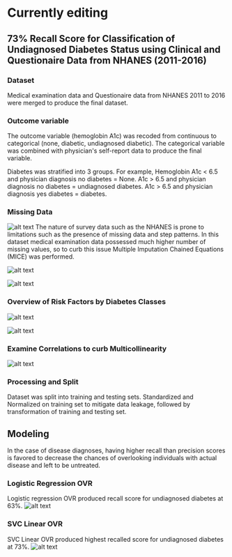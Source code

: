 # Currently editing
## 73% Recall Score for Classification of Undiagnosed Diabetes Status using Clinical and Questionaire Data from NHANES (2011-2016)

### Dataset
Medical examination data and Questionaire data from NHANES 2011 to 2016 were merged to produce the final dataset.

### Outcome variable
The outcome variable (hemoglobin A1c) was recoded from continuous to categorical (none, diabetic, undiagnosed diabetic).
The categorical variable was combined with physician's self-report data to produce the final variable.

Diabetes was stratified into 3 groups. 
For example, 
  Hemoglobin A1c < 6.5 and physician diagnosis no diabetes = None.
  A1c > 6.5 and physician diagnosis no diabetes = undiagnosed diabetes.
  A1c > 6.5 and physician diagnosis yes diabetes = diabetes.

### Missing Data
![alt text](https://github.com/cspark2610/Classifying-Undiagnosed-Diabetes-Across-US-Populations-Using-NHANES-2011-2016/blob/master/images/img_1.png)
The nature of survey data such as the NHANES is prone to limitations such as the presence of missing data and step patterns.
In this dataset medical examination data possessed much higher number of missing values, so to curb this issue Multiple Imputation Chained Equations (MICE) 
was performed.

![alt text](https://github.com/cspark2610/Classifying-Undiagnosed-Diabetes-Across-US-Populations-Using-NHANES-2011-2016/blob/master/images/img_2.png)

![alt text](https://github.com/cspark2610/Classifying-Undiagnosed-Diabetes-Across-US-Populations-Using-NHANES-2011-2016/blob/master/images/img_5.png)

### Overview of Risk Factors by Diabetes Classes
![alt text](https://github.com/cspark2610/Classifying-Undiagnosed-Diabetes-Across-US-Populations-Using-NHANES-2011-2016/blob/master/images/img_3.png)

![alt text](https://github.com/cspark2610/Classifying-Undiagnosed-Diabetes-Across-US-Populations-Using-NHANES-2011-2016/blob/master/images/img_4.png)

### Examine Correlations to curb Multicollinearity
![alt text](https://github.com/cspark2610/Classifying-Undiagnosed-Diabetes-Across-US-Populations-Using-NHANES-2011-2016/blob/master/images/img_6.png)

### Processing and Split
Dataset was split into training and testing sets.
Standardized and Normalized on training set to mitigate data leakage, followed by transformation of training and testing set.

## Modeling
In the case of disease diagnoses, having higher recall than precision scores is favored to decrease the chances of overlooking individuals with actual disease and left to be untreated.

### Logistic Regression OVR
Logistic regression OVR produced recall score for undiagnosed diabetes at 63%.
![alt text](https://github.com/cspark2610/Classifying-Undiagnosed-Diabetes-Across-US-Populations-Using-NHANES-2011-2016/blob/master/images/img_7.png)
### SVC Linear OVR
SVC Linear OVR produced highest recalled score for undiagnosed diabetes at 73%.
![alt text](https://github.com/cspark2610/Classifying-Undiagnosed-Diabetes-Across-US-Populations-Using-NHANES-2011-2016/blob/master/images/img_8.png)

